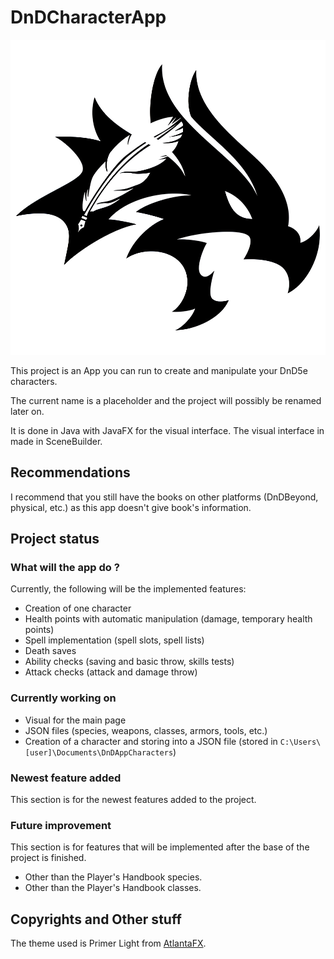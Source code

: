 # DnDCharacterApp

![logo](src/main/resources/com/nightbreeze/images/logo-DnDCharacterApp.jpg)

This project is an App you can run to create and manipulate your DnD5e characters.

The current name is a placeholder and the project will possibly be renamed later on.

It is done in Java with JavaFX for the visual interface.
The visual interface in made in SceneBuilder.

## Recommendations

I recommend that you still have the books on other platforms (DnDBeyond, physical, etc.) as this app doesn't give book's information.

## Project status

### What will the app do ?

Currently, the following will be the implemented features:

- Creation of one character
- Health points with automatic manipulation (damage, temporary health points)
- Spell implementation (spell slots, spell lists)
- Death saves
- Ability checks (saving and basic throw, skills tests)
- Attack checks (attack and damage throw)

### Currently working on

- Visual for the main page
- JSON files (species, weapons, classes, armors, tools, etc.)
- Creation of a character and storing into a JSON file (stored in `C:\Users\[user]\Documents\DnDAppCharacters`)

### Newest feature added

This section is for the newest features added to the project.

### Future improvement

This section is for features that will be implemented after the base of the project is finished.

- Other than the Player's Handbook species.
- Other than the Player's Handbook classes.

## Copyrights and Other stuff

The theme used is Primer Light from [AtlantaFX](https://mkpaz.github.io/atlantafx/).

